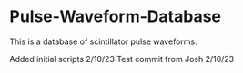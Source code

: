 # Pulse-Waveform-Database
This is a database of scintillator pulse waveforms.

Added initial scripts 2/10/23
Test commit from Josh 2/10/23
